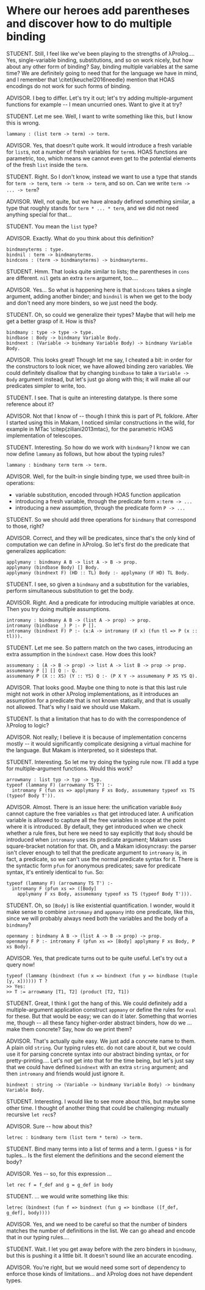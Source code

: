 # Where our heroes add parentheses and discover how to do multiple binding

<!--
```makam
%use "01-base-language".
```
-->

STUDENT. Still, I feel like we've been playing to the strengths of λProlog.... Yes,
single-variable binding, substitutions, and so on work nicely, but how about any other form
of binding? Say, binding multiple variables at the same time? We are definitely going to
need that for the language we have in mind, and I remember that \citet{keuchel2016needle}
mention that HOAS encodings do not work for such forms of binding.

ADVISOR. I beg to differ. Let's try it out; let's try adding multiple-argument functions
for example -- I mean uncurried ones. Want to give it at try?

STUDENT. Let me see. Well, I want to write something like this, but I know this is wrong.

```
lammany : (list term -> term) -> term.
```

ADVISOR. Yes, that doesn't quite work. It would introduce a fresh variable for `list`s,
not a number of fresh variables for `term`s. HOAS functions are parametric, too, which
means we cannot even get to the potential elements of the fresh `list` inside the `term`.

STUDENT. Right. So I don't know, instead we want to use a type that stands for `term ->
term`, `term -> term -> term`, and so on. Can we write `term -> ... -> term`?

ADVISOR. Well, not quite, but we have already defined something similar, a type that
roughly stands for `term * ... * term`, and we did not need anything special
for that...

STUDENT. You mean the `list` type?

ADVISOR. Exactly. What do you think about this definition?

```makam
bindmanyterms : type.
bindnil : term -> bindmanyterms.
bindcons : (term -> bindmanyterms) -> bindmanyterms.
```

STUDENT. Hmm. That looks quite similar to lists; the parentheses in `cons` are
different. `nil` gets an extra `term` argument, too....

ADVISOR. Yes... So what is happening here is that `bindcons` takes a single argument,
adding another binder; and `bindnil` is when we get to the body and don't need any more
binders, so we just need the body.

STUDENT. Oh, so could we generalize their types? Maybe that will help me get a better
grasp of it. How is this?

```makam
bindmany : type -> type -> type.
bindbase : Body -> bindmany Variable Body.
bindnext : (Variable -> bindmany Variable Body) -> bindmany Variable Body.
```

ADVISOR. This looks great! Though let me say, I cheated a bit: in order for the
constructors to look nicer, we have allowed binding zero variables. We could definitely
disallow that by changing `bindbase` to take a `Variable -> Body` argument instead, but
let's just go along with this; it will make all our predicates simpler to write, too.

STUDENT. I see. That is quite an interesting datatype. Is there some reference about it?

ADVISOR. Not that I know of -- though I think this is part of PL folklore. After I started
using this in Makam, I noticed similar constructions in the wild, for example in MTac
\citep{ziliani2013mtac}, for the parametric HOAS implementation of telescopes.

STUDENT. Interesting. So how do we work with `bindmany`? I know we can now define
`lammany` as follows, but how about the typing rules?

```makam
lammany : bindmany term term -> term.
```

ADVISOR. Well, for the built-in single binding type, we used three built-in
operations:

- variable substitution, encoded through HOAS function application
- introducing a fresh variable, through the predicate form `x:term -> ...`
- introducing a new assumption, through the predicate form `P -> ...`

STUDENT. So we should add three operations for `bindmany` that correspond to those, right?

ADVISOR. Correct, and they will be predicates, since that's the only kind of computation
we can define in λProlog. So let's first do the predicate that generalizes
application:

```makam
applymany : bindmany A B -> list A -> B -> prop.
applymany (bindbase Body) [] Body.
applymany (bindnext F) (HD :: TL) Body :- applymany (F HD) TL Body.
```

STUDENT. I see, so given a `bindmany` and a substitution for the variables, perform
simultaneous substitution to get the body. 

ADVISOR. Right. And a predicate for introducing multiple variables at once. Then you try
doing multiple assumptions.

```makam
intromany : bindmany A B -> (list A -> prop) -> prop.
intromany (bindbase _) P :- P [].
intromany (bindnext F) P :- (x:A -> intromany (F x) (fun tl => P (x :: tl))).
```

STUDENT. Let me see. So pattern match on the two cases, introducing an extra assumption in
the `bindnext` case. How does this look?

```makam
assumemany : (A -> B -> prop) -> list A -> list B -> prop -> prop.
assumemany P [] [] Q :- Q.
assumemany P (X :: XS) (Y :: YS) Q :- (P X Y -> assumemany P XS YS Q).
```

ADVISOR. That looks good. Maybe one thing to note is that this last rule might not work in
other λProlog implementations, as it introduces an assumption for a predicate that is
not known statically, and that is usually not allowed. That's why I said we should use
Makam.

STUDENT. Is that a limitation that has to do with the correspondence of λProlog to
logic? 

ADVISOR. Not really; I believe it is because of implementation concerns mostly -- it
would significantly complicate designing a virtual machine for the language. But Makam is interpreted, so it
sidesteps that.

STUDENT. Interesting. So let me try doing the typing rule now. I'll add a type for
multiple-argument functions. Would this work?

<!-- add just this line to makam:
```makam
arrowmany : list typ -> typ -> typ.
```
--->

```
arrowmany : list typ -> typ -> typ.
typeof (lammany F) (arrowmany TS T') :-
  intromany F (fun xs => applymany F xs Body, assumemany typeof xs TS (typeof Body T')).
```

ADVISOR. Almost. There is an issue here: the unification variable `Body` cannot capture
the free variables `xs` that get introduced later. A unification variable is allowed to
capture all the free variables in scope at the point where it is introduced. By
default, they get introduced when we check whether a rule fires, but here we need to say explicitly that
`Body` should be introduced when `intromany` uses its predicate argument; Makam uses
square-bracket notation for that. Oh, and a Makam idiosyncrasy: the parser isn't clever
enough to tell that the predicate argument to `intromany` is, in fact, a predicate, so we
can't use the normal predicate syntax for it. There is the syntactic form `pfun` for
anonymous predicates; save for predicate syntax, it's entirely identical to `fun`. So:

```makam
typeof (lammany F) (arrowmany TS T') :-
  intromany F (pfun xs => ([Body]
    applymany F xs Body, assumemany typeof xs TS (typeof Body T'))).
```

STUDENT. Oh, so `[Body]` is like existential quantification. I wonder, would it make sense
to combine `intromany` and `appmany` into one predicate, like this, since we will probably
always need both the variables and the body of a `bindmany`?

```makam
openmany : bindmany A B -> (list A -> B -> prop) -> prop.
openmany F P :- intromany F (pfun xs => [Body] applymany F xs Body, P xs Body).
```

ADVISOR. Yes, that predicate turns out to be quite useful. Let's try out a query now!

```makam
typeof (lammany (bindnext (fun x => bindnext (fun y => bindbase (tuple [y, x]))))) T ?
>> Yes:
>> T := arrowmany [T1, T2] (product [T2, T1])
```

STUDENT. Great, I think I got the hang of this. We could definitely add a
multiple-argument application construct `appmany` or define the rules for `eval` for
these. But that would be easy; we can do it later. Something that worries me, though --
all these fancy higher-order abstract binders, how do we ... make them concrete? Say, how
do we print them?

ADVISOR. That's actually quite easy. We just add a concrete name to them. A plain old
`string`. Our typing rules etc. do not care about it, but we could use it for parsing
concrete syntax into our abstract binding syntax, or for pretty-printing.... Let's not get
into that for the time being, but let's just say that we could have defined `bindnext`
with an extra `string` argument; and then `intromany` and friends would just ignore it.

```
bindnext : string -> (Variable -> bindmany Variable Body) -> bindmany Variable Body.
```

STUDENT. Interesting. I would like to see more about this, but maybe some other time. I
thought of another thing that could be challenging: mutually recursive `let rec`s?

ADVISOR. Sure -- how about this?

```makam
letrec : bindmany term (list term * term) -> term.
```

STUDENT. Bind many terms into a list of terms and a term. I guess `*` is for tuples... Is
the first element the definitions and the second element the body?

ADVISOR. Yes -- so, for this expression ...

```
let rec f = f_def and g = g_def in body
```

STUDENT. ... we would write something like this:

```
letrec (bindnext (fun f => bindnext (fun g => bindbase ([f_def, g_def], body))))
```

ADVISOR. Yes, and we need to be careful so that the number of binders matches the number
of definitions in the list. We can go ahead and encode that in our typing rules....

STUDENT. Wait. I let you get away before with the zero binders in `bindmany`, but this is
pushing it a little bit. It doesn't sound like an accurate encoding.

ADVISOR. You're right, but we would need some sort of dependency to enforce those kinds of
limitations... and λProlog does not have dependent types.
